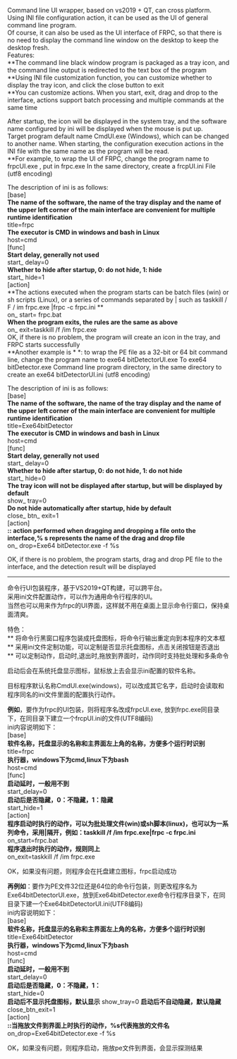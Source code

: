 Command line UI wrapper, based on vs2019 + QT, can cross platform.  
Using INI file configuration action, it can be used as the UI of general command line program.  
Of course, it can also be used as the UI interface of FRPC, so that there is no need to display the command line window on the desktop to keep the desktop fresh.  
Features:  
**The command line black window program is packaged as a tray icon, and the command line output is redirected to the text box of the program  
**Using INI file customization function, you can customize whether to display the tray icon, and click the close button to exit  
**You can customize actions. When you start, exit, drag and drop to the interface, actions support batch processing and multiple commands at the same time  

After startup, the icon will be displayed in the system tray, and the software name configured by ini will be displayed when the mouse is put up.  
Target program default name CmdUI.exe (Windows), which can be changed to another name. When starting, the configuration execution actions in the INI file with the same name as the program will be read.  
**For example, to wrap the UI of FRPC, change the program name to frpcUI.exe , put in frpc.exe In the same directory, create a frcpUI.ini File (utf8 encoding)  

The description of ini is as follows:  
[base]  
**The name of the software, the name of the tray display and the name of the upper left corner of the main interface are convenient for multiple runtime identification**  
title=frpc  
**The executor is CMD in windows and bash in Linux**  
host=cmd  
[func]  
**Start delay, generally not used**  
start_ delay=0  
**Whether to hide after startup, 0: do not hide, 1: hide**  
start_ hide=1  
[action]  
**The actions executed when the program starts can be batch files (win) or sh scripts (Linux), or a series of commands separated by | such as taskkill / F / im frpc.exe |frpc -c  frpc.ini **  
on_ start= frpc.bat  
**When the program exits, the rules are the same as above**  
on_ exit=taskkill /f /im  frpc.exe  
OK, if there is no problem, the program will create an icon in the tray, and FRPC starts successfully  
**Another example is * *: to wrap the PE file as a 32-bit or 64 bit command line, change the program name to exe64 bitDetectorUI.exe To exe64 bitDetector.exe Command line program directory, in the same directory to create an exe64 bitDetectorUI.ini (utf8 encoding)  

The description of ini is as follows:  
[base]  
**The name of the software, the name of the tray display and the name of the upper left corner of the main interface are convenient for multiple runtime identification**  
title=Exe64bitDetector  
**The executor is CMD in windows and bash in Linux**  
host=cmd  
[func]  
**Start delay, generally not used**  
start_ delay=0  
**Whether to hide after startup, 0: do not hide, 1: do not hide**  
start_ hide=0  
**The tray icon will not be displayed after startup, but will be displayed by default**  
show_ tray=0  
**Do not hide automatically after startup, hide by default**  
close_ btn_ exit=1  
[action]  
**:: action performed when dragging and dropping a file onto the interface,% s represents the name of the drag and drop file**  
on_ drop=Exe64 bitDetector.exe  -f %s  

OK, if there is no problem, the program starts, drag and drop PE file to the interface, and the detection result will be displayed  

----------------------------------------------------------------------------------------------------------------------------------
命令行UI包装程序，基于VS2019+QT构建，可以跨平台。  
采用ini文件配置动作，可以作为通用命令行程序的UI。  
当然也可以用来作为frpc的UI界面，这样就不用在桌面上显示命令行窗口，保持桌面清爽。  

特色：  
** 将命令行黑窗口程序包装成托盘图标，将命令行输出重定向到本程序的文本框  
** 采用ini文件定制功能，可以定制是否显示托盘图标，点击关闭按钮是否退出  
** 可以定制动作，启动时,退出时,拖放到界面时，动作同时支持批处理和多条命令  

启动后会在系统托盘显示图标，鼠标放上去会显示ini配置的软件名称。  

目标程序默认名称CmdUI.exe(windows)，可以改成其它名字，启动时会读取和程序同名的ini文件里面的配置执行动作。  

**例如**，要作为frpc的UI包装，则将程序名改成frpcUI.exe, 放到frpc.exe同目录下，在同目录下建立一个frcpUI.ini的文件(UTF8编码)  
ini内容说明如下：  
[base]  
**软件名称，托盘显示的名称和主界面左上角的名称，方便多个运行时识别**  
title=frpc  
**执行器，windows下为cmd,linux下为bash**  
host=cmd  
[func]  
**启动延时，一般用不到**  
start_delay=0  
**启动后是否隐藏，0：不隐藏，1：隐藏**  
start_hide=1  
[action]  
**程序启动时执行的动作，可以为批处理文件(win)或sh脚本(linux)，也可以为一系列命令，采用|隔开，例如：taskkill /f /im frpc.exe|frpc -c frpc.ini**  
on_start=frpc.bat  
**程序退出时执行的动作，规则同上**  
on_exit=taskkill /f /im frpc.exe  

OK，如果没有问题，则程序会在托盘建立图标，frpc启动成功  

**再例如**：要作为PE文件32位还是64位的命令行包装，则更改程序名为Exe64bitDetectorUI.exe，放到Exe64bitDetector.exe命令行程序目录下，在同目录下建一个Exe64bitDetectorUI.ini(UTF8编码)  
ini内容说明如下：  
[base]  
**软件名称，托盘显示的名称和主界面左上角的名称，方便多个运行时识别**  
title=Exe64bitDetector  
**执行器，windows下为cmd,linux下为bash**  
host=cmd  
[func]  
**启动延时，一般用不到**  
start_delay=0  
**启动后是否隐藏，0：不隐藏，1：**  
start_hide=0  
**启动后不显示托盘图标，默认显示**
show_tray=0
**启动后不自动隐藏，默认隐藏**
close_btn_exit=1  
[action]  
**::当拖放文件到界面上时执行的动作，%s代表拖放的文件名**  
on_drop=Exe64bitDetector.exe -f %s  

OK，如果没有问题，则程序启动，拖放pe文件到界面，会显示探测结果  
